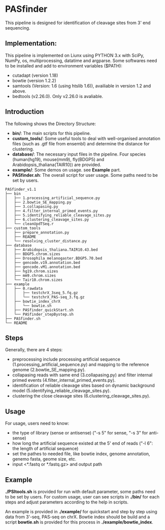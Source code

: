 # PASfinder

This pipeline is designed for identification of cleavage sites from 3' end sequencing.

## Implementation:
This pipeline is implemented on Liunx using PYTHON 3.x with SciPy, NumPy, os, multiprocessing, datatime and argparse. 
Some softwares need to be installed and add to environment variables ($PATH):
* cutadapt (version 1.18)
* bowtie (version 1.2.2)
* samtools (Version: 1.6 (using htslib 1.6)), availiable in version 1.2 and above.
* bedtools (v2.26.0). Only v2.26.0 is avaliable.

## Introduction
The following shows the Directory Structure:  
* __bin/__: The main scripts for this pipeline.  
* __custom_tools/__: Some useful tools to deal with well-organised annotation files (such as .gtf file from ensembl) and determine the distance for clustering.  
* __database/__: The necessary input files in the pipeline. Four species (human(hg19), mouse(mm9), fly(BDGP5) and Arabidopsis_thaliana(TAIR10)) are provided.  
* __example/__: Some demos on usage. see __Example__ part.  
* __PASfinder.sh__: The overall script for user usage. Some paths need to be set by users.  
```
PASfinder_v1.1
├── bin
│   ├── 1.processing_artificial_sequence.py
│   ├── 2.bowtie_SE_mapping.py
│   ├── 3.collapasing.py
│   ├── 4.filter_internal_primed_events.py
│   ├── 5.identifying_reliable_cleavage_sites.py
│   ├── 6.clustering_cleavage_sites.py
│   └── cleanUpdTSeq.r
├── custom_tools
│   ├── prepare_annotation.py
│   ├── README
│   └── resolving_cluster_distance.py
├── database
│   ├── Arabidopsis_thaliana.TAIR10.43.bed
│   ├── BDGP5.chrom.sizes
│   ├── Drosophila_melanogaster.BDGP5.70.bed
│   ├── gencode.v19.annotation.bed
│   ├── gencode.vM1.annotation.bed
│   ├── hg19.chrom.sizes
│   ├── mm9.chrom.sizes
│   └── Tair10.chrom.sizes
├── example
│   ├── 0.rawdata
│   │   ├── testchrX_3seq_5.fq.gz
│   │   └── testchrX_PAS-seq_3.fq.gz
│   ├── bowtie_index_chrX
│   │   └── bowtie.sh
│   ├── PASfinder_quickStart.sh
│   └── PASfinder_stepBystep.sh
├── PASfinder.sh
└── README
```

## Steps
Generally, there are 4 steps:
* preprocessing include processing artificial sequence (1.processing_artificial_sequence.py) and mapping to the reference genome (2.bowtie_SE_mapping.py).
* collapasing reads with same end (3.collapasing.py) and filter internal primed events (4.filter_internal_primed_events.py).
* identification of reliable cleavage sites based on dynamic background model (5.identifying_reliable_cleavage_sites.py).
* clustering the close cleavage sites (6.clustering_cleavage_sites.py).

## Usage
For usage, users need to know:
* the type of library (sense or antisense) ("-s 5" for sense, "-s 3" for anti-sense)
* how long the artificial sequence existed at the 5' end of reads ("-l 6": the length of artificial sequence)
* set the pathes to needed file, like bowtie index, genome annotation, genemo fasta, geome size, etc.
* input <*.fastq or *.fastq.gz> and output path

## Example
__./PSItools.sh__ is provided for run with default parameter, some paths need to be set by users. 
For custom usage, user can see scripts in __./bin/__ for each steps and adjust parameters according to the help in scripts. 

An example is provided in __./example/__ for quickstart and step by step using data from 3'-seq, PAS-seq on chrX. Bowtie index should be build and a script __bowtie.sh__ is provided for this process in __./example/bowtie_index__.
